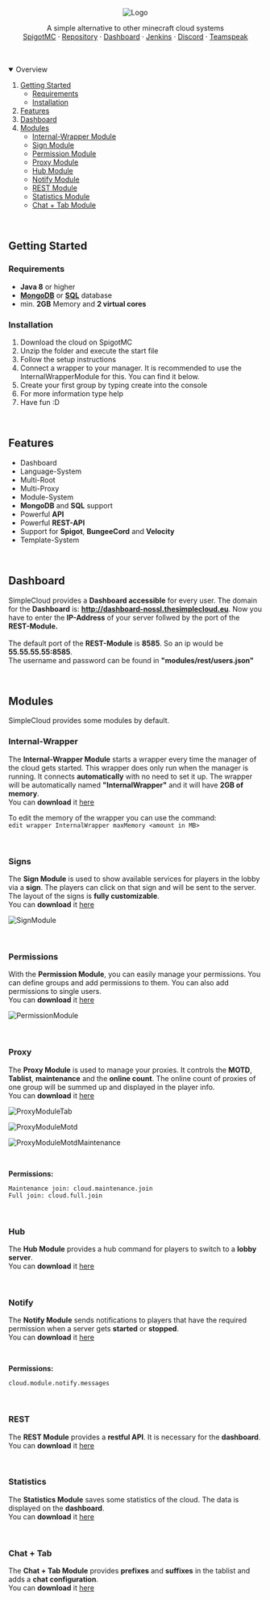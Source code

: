 <p align="center">
  <img src="https://i.imgur.com/eTQJ1IX.png" alt="Logo">
</p>

<p>
  <p align="center">
    A simple alternative to other minecraft cloud systems
    <br />
    <a href="https://www.spigotmc.org/resources/simplecloud-simplify-your-network.79466/o">SpigotMC</a>
    ·
    <a href="https://repo.thesimplecloud.eu/ui/repos/tree/General/artifactory-build-info">Repository</a>
    ·
    <a href="http://dashboard-nossl.thesimplecloud.eu">Dashboard</a>
    ·
    <a href="https://ci.thesimplecloud.eu/job/SimpleCloudOrganization/job/SimpleCloud/">Jenkins</a>
    ·
    <a href="https://discord.gg/EzGVHXG3GE">Discord</a>
    ·
    <a href="https://ts3server://thesimplecloud.eu">Teamspeak</a>
  </p>

</p>

<br />
<br />

<details open="open">
  <summary>Overview</summary>
  <ol>
    <li>
      <a href="#getting-started">Getting Started</a>
      <ul>
        <li><a href="#requirements">Requirements</a></li>
        <li><a href="#installation">Installation</a></li>
      </ul>
    </li>
    <li><a href="#features">Features</a></li>
    <li><a href="#dashboard">Dashboard</a></li>
    <li>
      <a href="#modules">Modules</a>
      <ul>
        <li><a href="#internal-wrapper">Internal-Wrapper Module</a></li>
        <li><a href="#signs">Sign Module</a></li>
        <li><a href="#permissions">Permission Module</a></li>
        <li><a href="#proxy">Proxy Module</a></li>
        <li><a href="#hub">Hub Module</a></li>
        <li><a href="#notify">Notify Module</a></li>
        <li><a href="#rest">REST Module</a></li>
        <li><a href="#statistics">Statistics Module</a></li>
        <li><a href="#chat + tab">Chat + Tab Module</a></li>
      </ul>
    </li>
  </ol>
</details>

<br />

## Getting Started

### Requirements
* **Java 8** or higher
* **[MongoDB](https://www.mongodb.com/cloud/atlas/lp/try2-de?utm_source=google&utm_campaign=gs_emea_germany_search_core_brand_atlas_desktop&utm_term=mongodb&utm_medium=cpc_paid_search&utm_ad=e&utm_ad_campaign_id=12212624524&gclid=Cj0KCQjw5auGBhDEARIsAFyNm9EkpiB2K-5CMNxHkHcY7VbdNE_4HrbwDOSrMmjgNAve270Hnd9pjRoaAqFgEALw_wcB)** or **[SQL](https://go.mariadb.com/download-mariadb-server-community.html?utm_source=google&utm_medium=ppc&utm_campaign=MKG-Search-Google-Branded-EMEA-bd-Server-DL&gclid=Cj0KCQjw5auGBhDEARIsAFyNm9HBSH7xv8vFObvU9Xk8-bgYskrjfU53aBSkyehaGOxQQx2veRbC6-caAtJyEALw_wcB)** database
* min. **2GB** Memory and **2 virtual cores**

### Installation
<ol>
  <li>Download the cloud on SpigotMC</li>
  <li>Unzip the folder and execute the start file</li>
  <li>Follow the setup instructions</li>
  <li>Connect a wrapper to your manager. It is recommended to use the InternalWrapperModule for this. You can find it below.</li>
  <li>Create your first group by typing create into the console</li>
  <li>For more information type help</li>
  <li>Have fun :D</li>
</ol>

<br />

## Features
* Dashboard
* Language-System
* Multi-Root
* Multi-Proxy
* Module-System
* **MongoDB** and **SQL** support
* Powerful **API**
* Powerful **REST-API**
* Support for **Spigot**, **BungeeCord** and **Velocity**
* Template-System

<br />

## Dashboard
SimpleCloud provides a **Dashboard accessible** for every user.
The domain for the **Dashboard** is: **http://dashboard-nossl.thesimplecloud.eu**.
Now you have to enter the **IP-Address** of your server follwed by the port of the **REST-Module.**
<br />
<br />
The default port of the **REST-Module** is **8585**. So an ip would be **55.55.55.55:8585**. <br />
The username and password can be found in **"modules/rest/users.json"**

<br />

## Modules
SimpleCloud provides some modules by default.

### Internal-Wrapper
The **Internal-Wrapper Module** starts a wrapper every time the manager of the cloud gets started.
This wrapper does only run when the manager is running. It connects **automatically** with no need to set it up.
The wrapper will be automatically named **"InternalWrapper"** and it will have **2GB of memory**.
<br />
You can **download** it [here](https://repo.thesimplecloud.eu/artifactory/gradle-release-local/eu/thesimplecloud/simplecloud/simplecloud-module-internalwrapper/2.2.0/simplecloud-module-internalwrapper-2.2.0.jar)
<br />

To edit the memory of the wrapper you can use the command: <br />
``edit wrapper InternalWrapper maxMemory <amount in MB>``

<br />

### Signs
The **Sign Module** is used to show available services for players in the lobby via a **sign**.
The players can click on that sign and will be sent to the server. The layout of the signs is **fully customizable**.
<br />
You can **download** it [here](https://repo.thesimplecloud.eu/artifactory/gradle-release-local/eu/thesimplecloud/simplecloud/simplecloud-module-sign/2.2.0/simplecloud-module-sign-2.2.0.jar)

![SignModule](https://i.imgur.com/w534aZG.gif "SignModule")

<br />

### Permissions
With the **Permission Module**, you can easily manage your permissions.
You can define groups and add permissions to them. You can also add permissions to single users.
<br />
You can **download** it [here](https://repo.thesimplecloud.eu/artifactory/gradle-release-local/eu/thesimplecloud/simplecloud/simplecloud-module-proxy/2.2.0/simplecloud-module-proxy-2.2.0.jar)

![PermissionModule](https://camo.githubusercontent.com/c21205ba06db6bc8a6f84f5e2de4522612917fe98dd9a71b1761b22620174159/68747470733a2f2f692e696d6775722e636f6d2f354c584d77436b2e6a7067 "PermissionModule")

<br />

### Proxy
The **Proxy Module** is used to manage your proxies.
It controls the **MOTD**, **Tablist**, **maintenance** and the **online count**.
The online count of proxies of one group will be summed up and displayed in the player info.
<br />
You can **download** it [here](https://repo.thesimplecloud.eu/artifactory/gradle-release-local/eu/thesimplecloud/simplecloud/simplecloud-module-proxy/2.2.0/simplecloud-module-proxy-2.2.0.jar)

![ProxyModuleTab](https://i.imgur.com/2djSS9l.jpg "ProxyModuleTab")

![ProxyModuleMotd](https://i.imgur.com/dkuxYM7.png "ProxyModuleMotd")

![ProxyModuleMotdMaintenance](https://i.imgur.com/eCSXSJo.png "ProxyModuleMotdMaintenance")

<br />

**Permissions:**
<br />
````
Maintenance join: cloud.maintenance.join
Full join: cloud.full.join
````

<br />

### Hub
The **Hub Module** provides a hub command for players to switch to a **lobby server**.
<br />
You can **download** it [here](https://repo.thesimplecloud.eu/artifactory/gradle-release-local/eu/thesimplecloud/simplecloud/simplecloud-module-hubcommand/2.2.0/simplecloud-module-hubcommand-2.2.0.jar)

<br />

### Notify
The **Notify Module** sends notifications to players that have the required permission when a server gets **started** or **stopped**.
<br />
You can **download** it [here](https://repo.thesimplecloud.eu/artifactory/gradle-release-local/eu/thesimplecloud/simplecloud/simplecloud-module-notify/2.2.0/simplecloud-module-notify-2.2.0.jar)

<br />

**Permissions:**
<br />
````
cloud.module.notify.messages
````

<br />

### REST
The **REST Module** provides a **restful API**. It is necessary for the **dashboard**.
<br />
You can **download** it [here](https://repo.thesimplecloud.eu/artifactory/gradle-release-local/eu/thesimplecloud/simplecloud/simplecloud-module-rest/2.2.0/simplecloud-module-rest-2.2.0.jar)

<br />

### Statistics
The **Statistics Module** saves some statistics of the cloud. The data is displayed on the **dashboard**.
<br />
You can **download** it [here](https://repo.thesimplecloud.eu/artifactory/gradle-release-local/eu/thesimplecloud/simplecloud/simplecloud-module-statistics/2.2.0/simplecloud-module-statistics-2.2.0.jar)

<br />

### Chat + Tab
The **Chat + Tab Module** provides **prefixes** and **suffixes** in the tablist and adds a **chat configuration**.
<br />
You can **download** it [here](https://repo.thesimplecloud.eu/artifactory/gradle-release-local/eu/thesimplecloud/simplecloud/simplecloud-module-chat-tab/2.2.0/simplecloud-module-chat-tab-2.2.0.jar)
